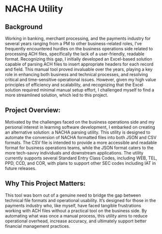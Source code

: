 # NACHA Utility

## Background

Working in banking, merchant processing, and the payments industry for several years ranging from a PM to other business-related roles, I’ve frequently encountered hurdles on the business operations side related to processing ACH files, specifically the lack of a user-friendly, readable format. Recognizing this gap, I initially developed an Excel-based solution capable of parsing ACH files to insert appropriate headers for each record and field. This manual tool proved invaluable over the years, playing a key role in enhancing both business and technical processes, and resolving critical and time-sensitive operational issues. However, given my high value principles of efficiency and scalability, and recognizing that the Excel solution required minimal manual setup effort, I challenged myself to find a more streamlined solution, which led to this project.

## Project Overview:

Motivated by the challenges faced on the business operations side and my personal interest in learning software development, I embarked on creating an alternative solution: a NACHA parsing utility. This utility is designed to automate the conversion of NACHA formatted files into both JSON and CSV formats. The CSV file is intended to provide a more accessible and readable format for business operations teams, while the JSON format caters to the more tech-savvy individuals and downstream applications. The utility currently supports several Standard Entry Class Codes, including WEB, TEL, PPD, CCD, and COR, with plans to support other SEC codes including IAT in future releases.

## Why This Project Matters:

This tool was born out of a genuine need to bridge the gap between technical file formats and operational usability. It’s designed for those in the payments industry who, like myself, have faced tangible frustrations working with ACH files without a practical tool on the business side. By automating what was once a manual process, this utility aims to reduce operational overhead, increase accuracy, and ultimately support better financial management practices.


